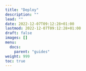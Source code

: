 ```yaml
---
title: "Deploy"
description: ""
lead: ""
date: 2022-12-07T09:12:28+01:00
lastmod: 2022-12-07T09:12:28+01:00
draft: false
images: []
menu:
  docs:
    parent: "guides"
weight: 999
toc: true
---
```

